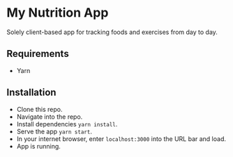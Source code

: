 # My Nutrition App

Solely client-based app for tracking foods and exercises from day to day.

## Requirements

- Yarn

## Installation

- Clone this repo.
- Navigate into the repo.
- Install dependencies `yarn install`.
- Serve the app `yarn start`.
- In your internet browser, enter `localhost:3000` into the URL bar and load.
- App is running.
